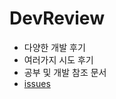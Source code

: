 # DevReview
- 다양한 개발 후기
- 여러가지 시도 후기
- 공부 및 개발 참조 문서 
- [issues](https://github.com/Pensive-dev/DevReview/issues)
